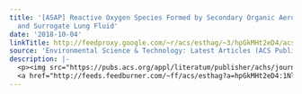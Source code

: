```yaml
---
title: '[ASAP] Reactive Oxygen Species Formed by Secondary Organic Aerosols in Water
  and Surrogate Lung Fluid'
date: '2018-10-04'
linkTitle: http://feedproxy.google.com/~r/acs/esthag/~3/hpGkMHt2eD4/acs.est.8b03695
source: 'Environmental Science & Technology: Latest Articles (ACS Publications)'
description: |-
  <p><img src="https://pubs.acs.org/appl/literatum/publisher/achs/journals/content/esthag/0/esthag.ahead-of-print/acs.est.8b03695/20181004/images/medium/es-2018-03695c_0007.gif" alt="TOC Graphic"/></p><div><cite>Environmental Science & Technology</cite></div><div>DOI: 10.1021/acs.est.8b03695</div><div class="feedflare">
  <a href="http://feeds.feedburner.com/~ff/acs/esthag?a=hpGkMHt2eD4:1Nlhg2Lw1hs:yIl2AUoC8zA"><img src="http://feeds.feedburner.com/~ff/acs/esthag?d=yIl2AUoC8zA" border="0"></img></a>
---
```

